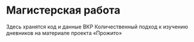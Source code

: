 # Магистерская работа

Здесь хранятся код и данные ВКР Количественный подход к изучению дневников на материале проекта «Прожито»
